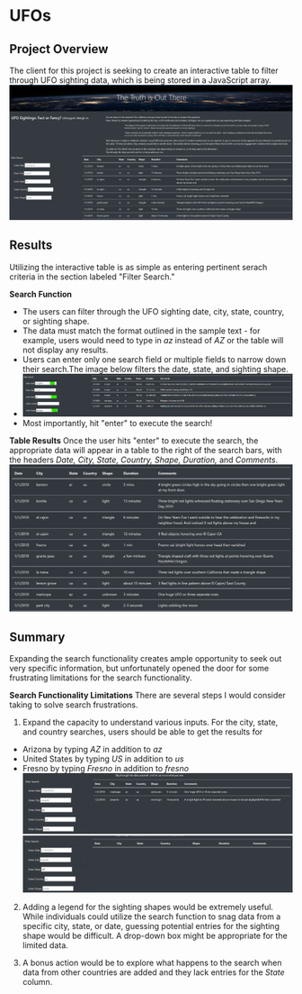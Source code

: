 # UFOs #

## Project Overview ##
The client for this project is seeking to create an interactive table to filter through UFO sighting data, which is being stored in a JavaScript array.
![fullsite](https://github.com/TRACIE-F/UFOs/blob/main/static/images/fullsite.png)

## Results ##
Utilizing the interactive table is as simple as entering pertinent serach criteria in the section labeled "Filter Search." 

**Search Function**
  * The users can filter through the UFO sighting date, city, state, country, or sighting shape.
  * The data must match the format outlined in the sample text - for example, users would need to type in *az* instead of *AZ* or the table will not display any results.
  * Users can enter only one search field or multiple fields to narrow down their search.The image below filters the date, state, and sighting shape.
  * ![multi-search](https://github.com/TRACIE-F/UFOs/blob/main/static/images/multi-filter.png)
  * Most importantly, hit "enter" to execute the search!

**Table Results**
Once the user hits "enter" to execute the search, the appropriate data will appear in a table to the right of the search bars, with the headers *Date, City, State, Country, Shape, Duration,* and *Comments*.
![basedata](https://github.com/TRACIE-F/UFOs/blob/main/static/images/basedata.png)

## Summary ## 
Expanding the search functionality creates ample opportunity to seek out very specific information, but unfortunately opened the door for some frustrating limitations for the search functionality.

**Search Functionality Limitations**
There are several steps I would consider taking to solve search frustrations.

1. Expand the capacity to understand various inputs. For the city, state, and country searches, users should be able to get the results for
  * Arizona by typing *AZ* in addition to *az*
  * United States by typing *US* in addition to *us*
  * Fresno by typing *Fresno* in addition to *fresno*
![search_az](https://github.com/TRACIE-F/UFOs/blob/main/static/images/Search_az.png)
![SearchAZ](https://github.com/TRACIE-F/UFOs/blob/main/static/images/SearchAZ.png)

2. Adding a legend for the sighting shapes would be extremely useful. While individuals could utilize the search function to snag data from a specific city, state, or date, guessing potential entries for the sighting shape would be difficult. A drop-down box might be appropriate for the limited data. 

3. A bonus action would be to explore what happens to the search when data from other countries are added and they lack entries for the *State* column. 

